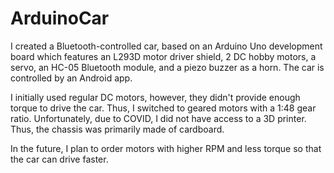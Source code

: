 # ArduinoCar

I created a Bluetooth-controlled car, based on an Arduino Uno development board which features an L293D motor driver shield, 2 DC hobby motors, a servo, an HC-05 Bluetooth module, and a piezo buzzer as a horn. The car is controlled by an Android app.

I initially used regular DC motors, however, they didn't provide enough torque to drive the car. Thus, I switched to geared motors with a 1:48 gear ratio. Unfortunately, due to COVID, I did not have access to a 3D printer. Thus, the chassis was primarily made of cardboard. 

In the future, I plan to order motors with higher RPM and less torque so that the car can drive faster.
